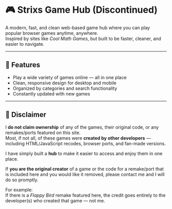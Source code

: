 # 🎮 Strixs Game Hub (Discontinued)

A modern, fast, and clean web-based game hub where you can play popular browser games anytime, anywhere.  
Inspired by sites like *Cool Math Games*, but built to be faster, cleaner, and easier to navigate.

---

## 📌 Features
- Play a wide variety of games online — all in one place  
- Clean, responsive design for desktop and mobile  
- Organized by categories and search functionality  
- Constantly updated with new games

---

## 📜 Disclaimer
I **do not claim ownership** of any of the games, their original code, or any remakes/ports featured on this site.  
Most, if not all, of these games were **created by other developers** — including HTML/JavaScript recodes, browser ports, and fan-made versions.  

I have simply built a **hub** to make it easier to access and enjoy them in one place.  

If **you are the original creator** of a game or the code for a remake/port that is included here and you would like it removed, please contact me and I will do so promptly.

For example:  
If there is a *Flappy Bird* remake featured here, the credit goes entirely to the developer(s) who created that game — not me.
